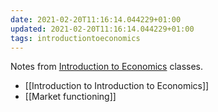 ```yaml
---
date: 2021-02-20T11:16:14.044229+01:00
updated: 2021-02-20T11:16:14.044229+01:00
tags: introductiontoeconomics
---
```

Notes from [Introduction to Economics](https://www.unive.it/data/course/248194 "Introduction to Economics") classes.

- [[Introduction to Introduction to Economics]]
- [[Market functioning]]